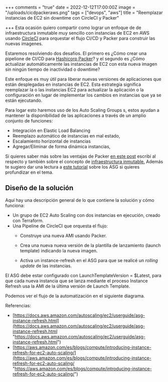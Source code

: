 +++
comments = "true"
date = 2022-12-12T17:00:00Z
image = "/uploads/cicdpackeraws.png"
tags = ["devops", "aws"]
title = "Reemplazar instancias de EC2 sin downtime con CircleCI y Packer"

+++
Esta ocasión quiero compartir como lograr un enfoque de de infraestructura inmutable muy sencillo con instancias de EC2 en AWS usando [CircleCI](https://circleci.com/) para orquestar el flujo CI/CD y Packer para construir las nuevas imagenes.

Estaremos resolviendo dos desafíos. El primero es ¿Cómo crear una pipelione de CI/CD para [Hashicorp Packer](https://www.packer.io/)? y el segundo es ¿Cómo actualizar automáticamente las instancias de EC2 con esta nueva imagen sin ningún tiempo de inactividad o downtime?

Este enfoque es  muy útil para liberar nuevas versiones de aplicaciones que están desplegadas en instancias de EC2.  Esta estrategia  significa reemplazar la o las  instancias EC2 para actualizar la aplicación o la configuración en lugar de implementar los cambios en instancias  que ya se están ejecutando. 

Para logar esto haremos uso de los Auto Scaling Groups s, estos ayudan a mantener la disponibilidad de las aplicaciones a través de un amplio conjunto de funciones:

* Integración en Elastic Load Balancing
* Reemplazo automático de instancias en mal estado,
* Escalamiento horizontal de instancias
* Agregar/Eliminar de forma dinámica instancias,

Si quieres saber  más sobre las ventajas de Packer [en este post](https://galvarado.com.mx/post/packer-automatiza-la-creacion-de-cualquier-tipo-de-imagen-de-maquina-virtual/) escribí al respecto y también sobre el concepto de  [infraestructura inmutable.](https://galvarado.com.mx/post/beneficios-retos-y-como-lograr-infraestructura-inmutable-con-packer-ansible-y-terraform/)  Además te sugiero dar una lectura a [este tutorial](https://docs.aws.amazon.com/autoscaling/ec2/userguide/get-started-with-ec2-auto-scaling.html) sobre los ASG si quieres profundizar en el tema.

## Diseño de la solución

Aquí hay una descripción general de lo que contiene la solución y cómo funciona:

* Un grupo de EC2 Auto Scaling con dos instancias en ejecución, creado con Terraform.
* Una Pipeline de CircleCI  que orquesta el flujo:
  * Construye una nueva AMI usando Packer.


  *  Crea una nueva nueva versión de la plantilla de lanzamiento (launch template) indicando la nueva imagen.
  * Activa un instance-refresh en el ASG para que se realicé un _rolling update_ de las instancias.

El ASG debe estar configurado con LaunchTemplateVersion = $Latest, para que cada nueva instancia que se lanza mediante el proceso Instance Refresh usa la AMI de la última versión de Launch Template.

Podemos ver el flujo de la automatización en el siguiente diagrama.

Referencias:

* [https://docs.aws.amazon.com/autoscaling/ec2/userguide/asg-instance-refresh.html](https://docs.aws.amazon.com/autoscaling/ec2/userguide/asg-instance-refresh.html "https://docs.aws.amazon.com/autoscaling/ec2/userguide/asg-instance-refresh.html")
* [https://aws.amazon.com/es/blogs/compute/introducing-instance-refresh-for-ec2-auto-scaling/](https://aws.amazon.com/es/blogs/compute/introducing-instance-refresh-for-ec2-auto-scaling/ "https://aws.amazon.com/es/blogs/compute/introducing-instance-refresh-for-ec2-auto-scaling/")